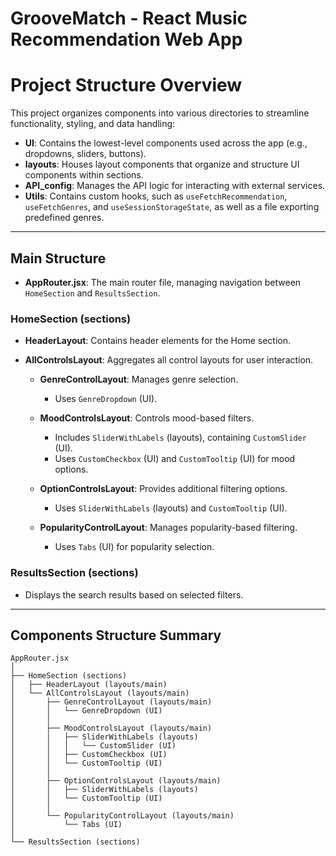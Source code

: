 # GrooveMatch - React Music Recommendation Web App

# Project Structure Overview

This project organizes components into various directories to streamline functionality, styling, and data handling:

- **UI**: Contains the lowest-level components used across the app (e.g., dropdowns, sliders, buttons).
- **layouts**: Houses layout components that organize and structure UI components within sections.
- **API_config**: Manages the API logic for interacting with external services.
- **Utils**: Contains custom hooks, such as `useFetchRecommendation`, `useFetchGenres`, and `useSessionStorageState`, as well as a file exporting predefined genres.

---

## Main Structure

- **AppRouter.jsx**: The main router file, managing navigation between `HomeSection` and `ResultsSection`.

### HomeSection (sections)
- **HeaderLayout**: Contains header elements for the Home section.
- **AllControlsLayout**: Aggregates all control layouts for user interaction.

    - **GenreControlLayout**: Manages genre selection.
        - Uses `GenreDropdown` (UI).

    - **MoodControlsLayout**: Controls mood-based filters.
        - Includes `SliderWithLabels` (layouts), containing `CustomSlider` (UI).
        - Uses `CustomCheckbox` (UI) and `CustomTooltip` (UI) for mood options.

    - **OptionControlsLayout**: Provides additional filtering options.
        - Uses `SliderWithLabels` (layouts) and `CustomTooltip` (UI).

    - **PopularityControlLayout**: Manages popularity-based filtering.
        - Uses `Tabs` (UI) for popularity selection.

### ResultsSection (sections)
- Displays the search results based on selected filters.

---



## Components Structure Summary
```plaintext
AppRouter.jsx
│
├── HomeSection (sections)
│   ├── HeaderLayout (layouts/main)
│   └── AllControlsLayout (layouts/main)
│       ├── GenreControlLayout (layouts/main)
│       │   └── GenreDropdown (UI)
│       │
│       ├── MoodControlsLayout (layouts/main)
│       │   ├── SliderWithLabels (layouts)
│       │   │   └── CustomSlider (UI)
│       │   ├── CustomCheckbox (UI)
│       │   └── CustomTooltip (UI)
│       │
│       ├── OptionControlsLayout (layouts/main)
│       │   ├── SliderWithLabels (layouts)
│       │   └── CustomTooltip (UI)
│       │
│       └── PopularityControlLayout (layouts/main)
│           └── Tabs (UI)
│
└── ResultsSection (sections)